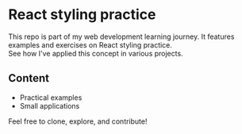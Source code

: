 # React styling practice  
This repo is part of my web development learning journey. It features examples and exercises on React styling practice.   
See how I've applied this concept in various projects.  
## Content 
- Practical examples 
- Small applications

Feel free to clone, explore, and contribute!
